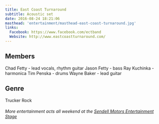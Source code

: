 ```yaml
---
title: East Coast Turnaround
subtitle: Acoustic set
date: 2016-08-24 18:21:06
masthead: 'entertainment/masthead-east-coast-turnaround.jpg'
links:
  Facebook: https://www.facebook.com/ectband
  Website: http://www.eastcoastturnaround.com/
---
```


## Members
Chad Fetty - lead vocals, rhythm guitar
Jason Fetty - bass
Ray Kuchinka - harmonica
Tim Penska - drums
Wayne Baker - lead guitar

## Genre
Trucker Rock

###### More entertainment acts all weekend at the [Sendell Motors Entertainment Stage](../schedule)
